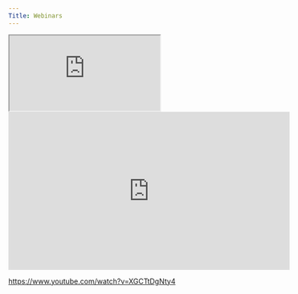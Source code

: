 ```yaml
---
Title: Webinars
---
```


<div class="embed-responsive embed-responsive-16by9">
  <iframe class="embed-responsive-item" src="https://www.youtube.com/watch?v=XGCTtDgNty4" allowfullscreen></iframe>
</div>

<iframe width="560" height="315" src="https://www.youtube.com/watch?v=XGCTtDgNty4" frameborder="0" allow="accelerometer; autoplay; encrypted-media; gyroscope; picture-in-picture" allowfullscreen></iframe>

https://www.youtube.com/watch?v=XGCTtDgNty4
